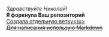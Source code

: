 *Здравствуйте Николай!*\
__Я форкнула Ваш репозиторий__\
<u>Создала отдельную ветку<\u>\
~~Для написания использую Markdown~~




